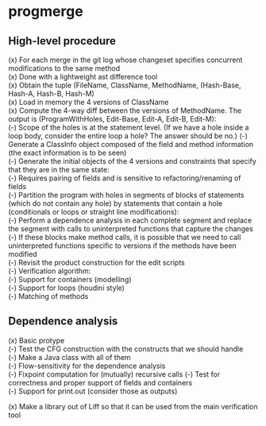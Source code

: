 progmerge
=========

High-level procedure
--------------------
  (x) For each merge in the git log whose changeset specifies concurrent modifications to the same method  
      (x) Done with a lightweight ast difference tool  
  (x) Obtain the tuple (FileName, ClassName, MethodName, (Hash-Base, Hash-A, Hash-B, Hash-M)  
  (x) Load in memory the 4 versions of ClassName  
  (x) Compute the 4-way diff between the versions of MethodName. The output is (ProgramWithHoles, Edit-Base, Edit-A, Edit-B, Edit-M):  
      (-) Scope of the holes is at the statement level. (If we have a hole inside a loop body, consider the entire loop a hole? The answer should be no.) 
  (-) Generate a ClassInfo object composed of the field and method information (the exact information is to be seen)  
  (-) Generate the initial objects of the 4 versions and constraints that specify that they are in the same state:  
      (-) Requires pairing of fields and is sensitive to refactoring/renaming of fields  
  (-) Partition the program with holes in segments of blocks of statements (which do not contain any hole) by statements
      that contain a hole (conditionals or loops or straight line modifications):  
      (-) Perform a dependence analysis in each complete segment and replace the segment with calls to uninterpreted functions 
          that capture the changes  
          (-) If these blocks make method calls, it is possible that we need to call uninterpreted functions specific to versions if the methods have been modified   
  (-) Revisit the product construction for the edit scripts  
  (-) Verification algorithm:  
      (-) Support for containers (modelling)  
      (-) Support for loops (houdini style)  
      (-) Matching of methods   

 
Dependence analysis  
------------------
  (x) Basic protype  
  (-) Test the CFG construction with the constructs that we should handle  
      (-) Make a Java class with all of them  
  (-) Flow-sensitivity for the dependence analysis  
  (-) Fixpoint computation for (mutually) recursive calls 
  (-) Test for correctness and proper support of fields and containers  
  (-) Support for print.out (consider those as outputs)


(x) Make a library out of Liff so that it can be used from the main verification tool
